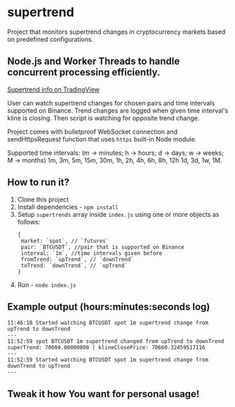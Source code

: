 # supertrend

Project that monitors supertrend changes in cryptocurrency markets based on predefined configurations.

## Node.js and Worker Threads to handle concurrent processing efficiently.

<a href="https://www.tradingview.com/support/solutions/43000634738/" target="_blank">Supertrend info on TradingView</a>

User can watch supertrend changes for chosen pairs and time intervals supported on Binance. Trend changes are logged when given time interval's kline is closing. Then script is watching for opposite trend change.

Project comes with bulletproof WebSocket connection and sendHttpsRequest function that uses `https` built-in Node module.

Supported time intervals:
(m -> minutes; h -> hours; d -> days; w -> weeks; M -> months)
1m, 3m, 5m, 15m, 30m,
1h, 2h, 4h, 6h, 8h, 12h
1d, 3d,
1w,
1M.

## How to run it?

1. Clone this project
2. Install dependencies - `npm install`
3. Setup `supertrends` array inside `index.js` using one or more objects as follows:
   ```
   {
    market: `spot`, // `futures`
    pair: `BTCUSDT`, //pair that is supported on Binance
    interval: `1m`, //time intervals given before
    fromTrend: `upTrend`, // `downTrend`
    toTrend: `downTrend`, // `upTrend`
   }
   ```
4. Run - `node index.js`

## Example output (hours:minutes:seconds log)

```
11:46:18 Started watching BTCUSDT spot 1m supertrend change from upTrend to downTrend
---
11:52:59 spot BTCUSDT 1m supertrend changed from upTrend to downTrend
superTrend: 70604.00000000 | klineClosePrice: 70660.32459517116
---
11:52:59 Started watching BTCUSDT spot 1m supertrend change from downTrend to upTrend
---
```

## Tweak it how You want for personal usage!
